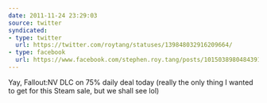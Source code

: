```yaml
---
date: 2011-11-24 23:29:03
source: twitter
syndicated:
- type: twitter
  url: https://twitter.com/roytang/statuses/139848032916209664/
- type: facebook
  url: https://www.facebook.com/stephen.roy.tang/posts/10150389804843912
---
```


Yay, Fallout:NV DLC on 75% daily deal today (really the only thing I wanted to get for this Steam sale, but we shall see lol)
